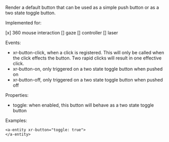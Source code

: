 Render a default button that can be used as a simple push button or as a two state toggle button.

Implemented for:

[x] 360 mouse interaction
[] gaze
[] controller
[] laser

Events:

- xr-button-click, when a click is registered.
  This will only be called when the click effects the button.
  Two rapid clicks will result in one effective click.
- xr-button-on, only triggered on a two state toggle button when pushed on
- xr-button-off, only triggered on a two state toggle button when pushed off

Properties:

- toggle: when enabled, this button will behave as a two state toggle button

Examples:

```
<a-entity xr-button="toggle: true">
</a-entity>
```

